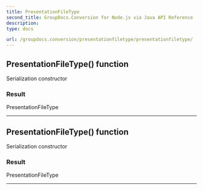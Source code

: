 ```yaml
---
title: PresentationFileType
second_title: GroupDocs.Conversion for Node.js via Java API Reference
description: 
type: docs

url: /groupdocs.conversion/presentationfiletype/presentationfiletype/
---
```


## PresentationFileType() function
Serialization constructor

### Result
PresentationFileType


---


## PresentationFileType() function
Serialization constructor

### Result
PresentationFileType


---



